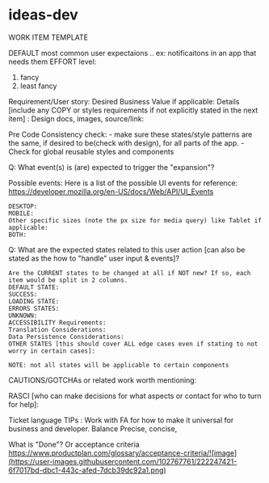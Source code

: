 # ideas-dev

WORK ITEM TEMPLATE

DEFAULT most common user expectaions .. ex: notificaitons in an app that needs them 
EFFORT level:
1. fancy 
5. least fancy 


Requirement/User story: 
Desired Business Value if applicable:
Details [include any COPY or styles requirements if not explicitly stated in the next item] :
Design docs, images, source/link:

Pre Code Consistency check: 
	-  make sure these states/style patterns are the same, if desired to be(check with design), for all parts of the app.
	- Check for global reusable styles and components 

Q: What event(s) is (are) expected to trigger the "expansion"?

Possible events:  Here is a list of the possible UI events for reference: https://developer.mozilla.org/en-US/docs/Web/API/UI_Events 

	DESKTOP:
	MOBILE:
	Other specific sizes (note the px size for media query) like Tablet if applicable:
	BOTH:


Q: What are the expected states related to this user action [can also be stated as the how to "handle" user input & events]?

	Are the CURRENT states to be changed at all if NOT new? If so, each item would be split in 2 columns. 
	DEFAULT STATE:
	SUCCESS: 
	LOADING STATE:
	ERRORS STATES: 
	UNKNOWN:
	ACCESSIBILITY Requirements:
	Translation Considerations:
	Data Persistence Considerations: 
	OTHER STATES [this should cover ALL edge cases even if stating to not worry in certain cases]:
	
	NOTE: not all states will be applicable to certain components

CAUTIONS/GOTCHAs or related work worth mentioning:

RASCI [who can make decisions for what aspects or contact for who to turn for help]:

Ticket language TIPs :
Work with FA for how to make it universal for business and developer. 
Balance Precise, concise, 

What is "Done"? Or acceptance criteria 
https://www.productplan.com/glossary/acceptance-criteria/![image](https://user-images.githubusercontent.com/102767761/222247421-6f7017bd-dbc1-443c-afed-7dcb39dc92a1.png)

